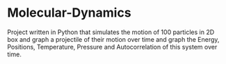 # Molecular-Dynamics
Project written in Python that simulates the motion of 100 particles in 2D box and graph a projectile of their motion over time and graph the Energy, Positions, Temperature, Pressure and Autocorrelation of this system over time.
